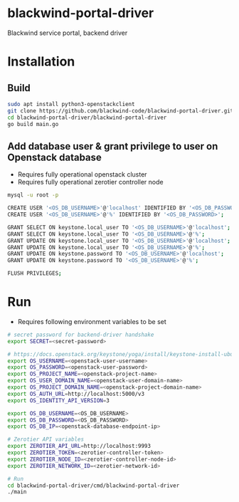 # blackwind-portal-driver
Blackwind service portal, backend driver

# Installation
## Build
```bash
sudo apt install python3-openstackclient
git clone https://github.com/blackwind-code/blackwind-portal-driver.git
cd blackwind-portal-driver/blackwind-portal-driver
go build main.go
```

## Add database user & grant privilege to user on Openstack database
- Requires fully operational openstack cluster
- Requires fully operational zerotier controller node
```bash
mysql -u root -p

CREATE USER '<OS_DB_USERNAME>'@'localhost' IDENTIFIED BY '<OS_DB_PASSWORD>';
CREATE USER '<OS_DB_USERNAME>'@'%' IDENTIFIED BY '<OS_DB_PASSWORD>';

GRANT SELECT ON keystone.local_user TO '<OS_DB_USERNAME>'@'localhost';
GRANT SELECT ON keystone.local_user TO '<OS_DB_USERNAME>'@'%';
GRANT UPDATE ON keystone.local_user TO '<OS_DB_USERNAME>'@'localhost';
GRANT UPDATE ON keystone.local_user TO '<OS_DB_USERNAME>'@'%';
GRANT UPDATE ON keystone.password TO '<OS_DB_USERNAME>'@'localhost';
GRANT UPDATE ON keystone.password TO '<OS_DB_USERNAME>'@'%';

FLUSH PRIVILEGES;
```
# Run
- Requires following environment variables to be set
```bash
# secret password for backend-driver handshake
export SECRET=<secret-password>

# https://docs.openstack.org/keystone/yoga/install/keystone-install-ubuntu.html
export OS_USERNAME=<openstack-user-username>
export OS_PASSWORD=<openstack-user-password>
export OS_PROJECT_NAME=<openstack-project-name>
export OS_USER_DOMAIN_NAME=<openstack-user-domain-name>
export OS_PROJECT_DOMAIN_NAME=<openstack-project-domain-name>
export OS_AUTH_URL=http://localhost:5000/v3
export OS_IDENTITY_API_VERSION=3

export OS_DB_USERNAME=<OS_DB_USERNAME>
export OS_DB_PASSWORD=<OS_DB_PASSWORD>
export OS_DB_IP=<openstack-database-endpoint-ip>

# Zerotier API variables
export ZEROTIER_API_URL=http://localhost:9993
export ZEROTIER_TOKEN=<zerotier-controller-token>
export ZEROTIER_NODE_ID=<zerotier-controller-node-id>
export ZEROTIER_NETWORK_ID=<zerotier-network-id>

# Run
cd blackwind-portal-driver/cmd/blackwind-portal-driver
./main
```
